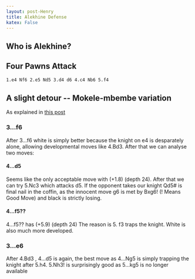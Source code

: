 ```yaml
---
layout: post-Henry
title: Alekhine Defense
katex: False
---
```

## Who is Alekhine?


## Four Pawns Attack
```bash
1.e4 Nf6 2.e5 Nd5 3.d4 d6 4.c4 Nb6 5.f4
```



## A slight detour -- Mokele-mbembe variation

As explained in [this post](https://www.chess.com/blog/ThePawnSlayer/opening-myths-the-mystery-of-the-mokele-mbembe-variation)

### 3...f6
After 3...f6 white is simply better because the knight on e4 is desparately alone, allowing developmental moves like 4.Bd3. After that we can analyse two moves:

#### 4...d5
Seems like the only acceptable move with (+1.8) (depth 24). After that we can try 5.Nc3 which attacks d5. If the opponent takes our knight Qd5# is final nail in the coffin, as the innocent move g6 is met by Bxg6! (! Means Good Move) and black is strictly losing.

#### 4...f5??
4...f5?? has (+5.9) (depth 24)
The reason is 5. f3 traps the knight. White is also much more developed.

### 3...e6
After 4.Bd3 , 4...d5 is again, the best move as 4...Ng5 is simply trapping the knight after 5.h4. 5.Nh3! is surprisingly good as 5...kg5 is no longer available